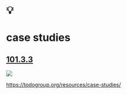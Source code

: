 # 💡
# case studies

[101.3.3](https://github.com/digital-sustainability/module-eoss-ospo101/blob/main/module3/README.md#additional-information--case-studies)
--
![](https://todogroup.org/img/todo-logo-on-white.svg)

https://todogroup.org/resources/case-studies/
